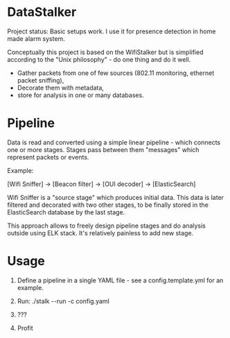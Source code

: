 DataStalker
============

Project status: Basic setups work. I use it for presence detection in home made
alarm system.

Conceptually this project is based on the WifiStalker but is simplified
according to the "Unix philosophy" - do one thing and do it well.

- Gather packets from one of few sources (802.11 monitoring, ethernet packet
  sniffing),
- Decorate them with metadata,
- store for analysis in one or many databases.


Pipeline
============

Data is read and converted using a simple linear pipeline - which connects one
or more stages. Stages pass between them "messages" which represent packets or
events. 

Example:

  [Wifi Sniffer] -> [Beacon filter] -> [OUI decoder] -> [ElasticSearch]

Wifi Sniffer is a "source stage" which produces initial data. This data is later
filtered and decorated with two other stages, to be finally stored in the
ElasticSearch database by the last stage.

This approach allows to freely design pipeline stages and do analysis outside
using ELK stack. It's relatively painless to add new stage. 

Usage
============

1. Define a pipeline in a single YAML file - see a config.template.yml for
   an example.

2. Run: 
  ./stalk --run -c config.yaml

3. ???

4. Profit

